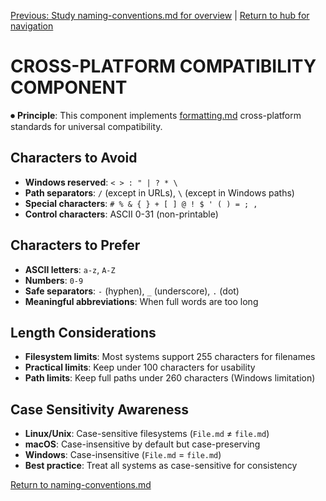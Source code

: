 
[Previous: Study naming-conventions.md for overview](naming-conventions.md) | [Return to hub for navigation](../../philosophy/index.md)

# CROSS-PLATFORM COMPATIBILITY COMPONENT

⏺ **Principle**: This component implements [formatting.md](../../../principles/formatting.md) cross-platform standards for universal compatibility.

## Characters to Avoid
- **Windows reserved**: `< > : " | ? * \`
- **Path separators**: `/` (except in URLs), `\` (except in Windows paths)
- **Special characters**: `# % & { } + [ ] @ ! $ ' ( ) = ; ,`
- **Control characters**: ASCII 0-31 (non-printable)

## Characters to Prefer
- **ASCII letters**: `a-z`, `A-Z`
- **Numbers**: `0-9`
- **Safe separators**: `-` (hyphen), `_` (underscore), `.` (dot)
- **Meaningful abbreviations**: When full words are too long

## Length Considerations
- **Filesystem limits**: Most systems support 255 characters for filenames
- **Practical limits**: Keep under 100 characters for usability
- **Path limits**: Keep full paths under 260 characters (Windows limitation)

## Case Sensitivity Awareness
- **Linux/Unix**: Case-sensitive filesystems (`File.md` ≠ `file.md`)
- **macOS**: Case-insensitive by default but case-preserving
- **Windows**: Case-insensitive (`File.md` = `file.md`)
- **Best practice**: Treat all systems as case-sensitive for consistency

[Return to naming-conventions.md](naming-conventions.md)
